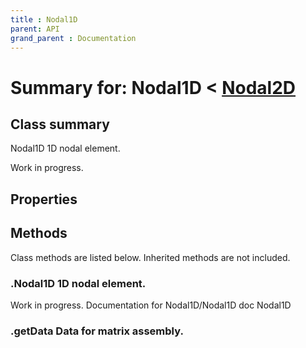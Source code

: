 ```yaml
---
title : Nodal1D
parent: API
grand_parent : Documentation
---
```

# Summary for: **Nodal1D**  < [Nodal2D](Nodal2D.html)

## Class summary

Nodal1D 1D nodal element.

Work in progress.

## Properties


## Methods

Class methods are listed below. Inherited methods are not included.

### .**Nodal1D** 1D nodal element.

Work in progress.
Documentation for Nodal1D/Nodal1D
doc Nodal1D

### .**getData** Data for matrix assembly.


